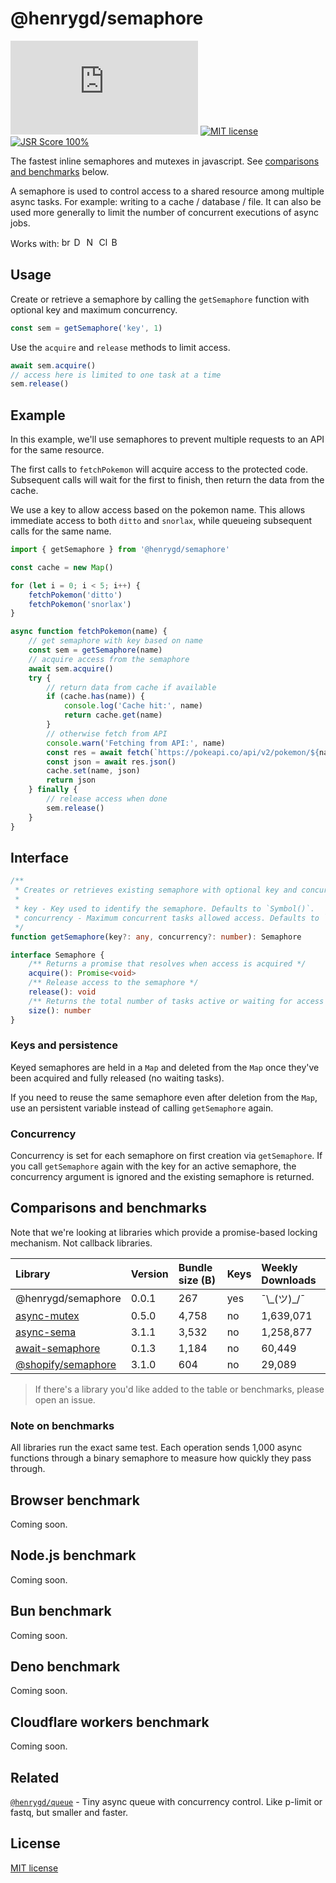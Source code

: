 [size-image]: https://img.shields.io/github/size/henrygd/semaphore/dist/index.min.js?style=flat
[license-image]: https://img.shields.io/github/license/henrygd/bigger-picture?style=flat&color=%2349ac0c
[license-url]: /LICENSE

# @henrygd/semaphore

[![File Size][size-image]](https://github.com/henrygd/semaphore/blob/main/dist/index.min.js) [![MIT license][license-image]][license-url] [![JSR Score 100%](https://jsr.io/badges/@henrygd/semaphore/score)](https://jsr.io/@henrygd/semaphore)

The fastest inline semaphores and mutexes in javascript. See [comparisons and benchmarks](#comparisons-and-benchmarks) below.

A semaphore is used to control access to a shared resource among multiple async tasks. For example: writing to a cache / database / file. It can also be used more generally to limit the number of concurrent executions of async jobs.

Works with: <img alt="browsers" title="This package works with browsers." height="16px" src="https://jsr.io/logos/browsers.svg" /> <img alt="Deno" title="This package works with Deno." height="16px" src="https://jsr.io/logos/deno.svg" /> <img alt="Node.js" title="This package works with Node.js" height="16px" src="https://jsr.io/logos/node.svg" /> <img alt="Cloudflare Workers" title="This package works with Cloudflare Workers." height="16px" src="https://jsr.io/logos/cloudflare-workers.svg" /> <img alt="Bun" title="This package works with Bun." height="16px" src="https://jsr.io/logos/bun.svg" />

## Usage

Create or retrieve a semaphore by calling the `getSemaphore` function with optional key and maximum concurrency.

```js
const sem = getSemaphore('key', 1)
```

Use the `acquire` and `release` methods to limit access.

```js
await sem.acquire()
// access here is limited to one task at a time
sem.release()
```

## Example

In this example, we'll use semaphores to prevent multiple requests to an API for the same resource.

The first calls to `fetchPokemon` will acquire access to the protected code. Subsequent calls will wait for the first to finish, then return the data from the cache.

We use a key to allow access based on the pokemon name. This allows immediate access to both `ditto` and `snorlax`, while queueing subsequent calls for the same name.

<!-- prettier-ignore -->
```js
import { getSemaphore } from '@henrygd/semaphore'

const cache = new Map()

for (let i = 0; i < 5; i++) {
    fetchPokemon('ditto')
    fetchPokemon('snorlax')
}

async function fetchPokemon(name) {
    // get semaphore with key based on name
    const sem = getSemaphore(name)
    // acquire access from the semaphore
    await sem.acquire()
    try {
        // return data from cache if available
        if (cache.has(name)) {
            console.log('Cache hit:', name)
            return cache.get(name)
        }
        // otherwise fetch from API
        console.warn('Fetching from API:', name)
        const res = await fetch(`https://pokeapi.co/api/v2/pokemon/${name}`)
        const json = await res.json()
        cache.set(name, json)
        return json
    } finally {
        // release access when done
        sem.release()
    }
}
```

## Interface

<!-- prettier-ignore -->
```ts
/**
 * Creates or retrieves existing semaphore with optional key and concurrency level.
 *
 * key - Key used to identify the semaphore. Defaults to `Symbol()`.
 * concurrency - Maximum concurrent tasks allowed access. Defaults to `1`.
 */
function getSemaphore(key?: any, concurrency?: number): Semaphore

interface Semaphore {
    /** Returns a promise that resolves when access is acquired */
    acquire(): Promise<void>
    /** Release access to the semaphore */
    release(): void
    /** Returns the total number of tasks active or waiting for access */
    size(): number
}
```

### Keys and persistence

Keyed semaphores are held in a `Map` and deleted from the `Map` once they've been acquired and fully released (no waiting tasks).

If you need to reuse the same semaphore even after deletion from the `Map`, use an persistent variable instead of calling `getSemaphore` again.

### Concurrency

Concurrency is set for each semaphore on first creation via `getSemaphore`. If you call `getSemaphore` again with the key for an active semaphore, the concurrency argument is ignored and the existing semaphore is returned.

## Comparisons and benchmarks

Note that we're looking at libraries which provide a promise-based locking mechanism. Not callback libraries.

| Library                                                                | Version | Bundle size (B) | Keys | Weekly Downloads |
| :--------------------------------------------------------------------- | :------ | :-------------- | :--- | :--------------- |
| @henrygd/semaphore                                                     | 0.0.1   | 267             | yes  | ¯\\\_(ツ)\_/¯    |
| [async-mutex](https://www.npmjs.com/package/async-mutex)               | 0.5.0   | 4,758           | no   | 1,639,071        |
| [async-sema](https://www.npmjs.com/package/async-sema)                 | 3.1.1   | 3,532           | no   | 1,258,877        |
| [await-semaphore](https://www.npmjs.com/package/await-semaphore)       | 0.1.3   | 1,184           | no   | 60,449           |
| [@shopify/semaphore](https://www.npmjs.com/package/@shopify/semaphore) | 3.1.0   | 604             | no   | 29,089           |

> If there's a library you'd like added to the table or benchmarks, please open an issue.

### Note on benchmarks

All libraries run the exact same test. Each operation sends 1,000 async functions through a binary semaphore to measure how quickly they pass through.

## Browser benchmark

Coming soon.

## Node.js benchmark

Coming soon.

## Bun benchmark

Coming soon.

## Deno benchmark

Coming soon.

## Cloudflare workers benchmark

Coming soon.

## Related

[`@henrygd/queue`](https://github.com/henrygd/queue) - Tiny async queue with concurrency control. Like p-limit or fastq, but smaller and faster.

## License

[MIT license](/LICENSE)
